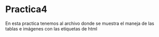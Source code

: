 # Practica4
En esta practica tenemos al archivo donde se muestra el maneja de las tablas e imágenes con las etiquetas de html
